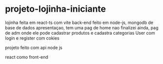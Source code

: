 # projeto-lojinha-iniciante

lojinha feita em react-ts com vite
back-end feito em node-js, mongodb de base de dados
apresentaçao, tem uma pag de home nao finalizei ainda, pag de adm onde ele pode cadastrar produtos e cadastra categorias
User com login e register com cokies

projeto feito com api node js

react como front-end
